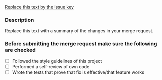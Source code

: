 [Replace this text by the issue key](replace_this_text_by_the_issue_link)

### Description

Replace this text with a summary of the changes in your merge request.

### Before submitting the merge request make sure the following are checked

- [ ] Followed the style guidelines of this project
- [ ] Performed a self-review of own code
- [ ] Wrote the tests that prove that fix is effective/that feature works
